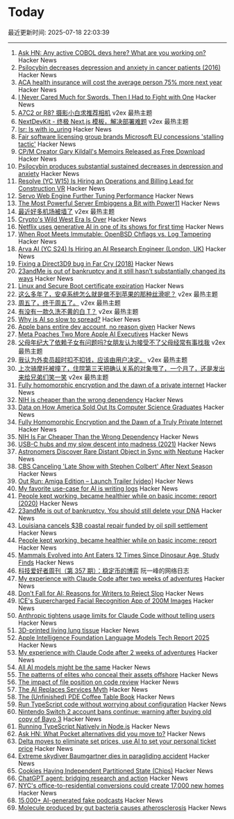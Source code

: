 # Today

最近更新时间: 2025-07-18 22:03:39

--- 
1. [Ask HN: Any active COBOL devs here? What are you working on?](https://news.ycombinator.com/item?id=44604257) Hacker News
2. [Psilocybin decreases depression and anxiety in cancer patients (2016)](https://pmc.ncbi.nlm.nih.gov/articles/PMC5367557/) Hacker News
3. [ACA health insurance will cost the average person 75% more next year](https://www.npr.org/sections/shots-health-news/2025/07/18/nx-s1-5471281/aca-health-insurance-premiums-obamacare-bbb-kff) Hacker News
4. [I Never Cared Much for Swords. Then I Had to Fight with One](https://thewalrus.ca/i-never-cared-much-for-swords-then-i-had-to-fight-with-one/) Hacker News
5. [A7C2 or R8? 摄影小白求推荐相机](https://www.v2ex.com/t/1145993) v2ex 最热主题
6. [NextDevKit - 终极 Next.js 模板，解决部署难题](https://www.v2ex.com/t/1145981) v2ex 最热主题
7. [lsr: ls with io_uring](https://tangled.sh/@rockorager.dev/lsr) Hacker News
8. [Fair software licensing group brands Microsoft EU concessions 'stalling tactic'](https://www.theregister.com/2025/07/18/cispe_microsoft_concessions/) Hacker News
9. [CP/M Creator Gary Kildall's Memoirs Released as Free Download](https://spectrum.ieee.org/cpm-creator-gary-kildalls-memoirs-released-as-free-download) Hacker News
10. [Psilocybin produces substantial sustained decreases in depression and anxiety](https://pmc.ncbi.nlm.nih.gov/articles/PMC5367557/) Hacker News
11. [Resolve (YC W15) Is Hiring an Operations and Billing Lead for Construction VR](https://news.ycombinator.com/item?id=44603739) Hacker News
12. [Servo Web Engine Further Tuning Performance](https://www.phoronix.com/news/Servo-June-2025-Highlights) Hacker News
13. [The Most Powerful Server Embiggens a Bit with Power11](https://www.nextplatform.com/2025/07/16/the-worlds-most-powerful-server-embiggens-a-bit-with-power11/) Hacker News
14. [最近好多机场被墙了](https://www.v2ex.com/t/1146096) v2ex 最热主题
15. [Crypto's Wild West Era Is Over](https://gizmodo.com/cryptos-wild-west-era-is-over-2000631148) Hacker News
16. [Netflix uses generative AI in one of its shows for first time](https://www.theguardian.com/media/2025/jul/18/netflix-uses-generative-ai-in-show-for-first-time-el-eternauta) Hacker News
17. [When Root Meets Immutable: OpenBSD Chflags vs. Log Tampering](https://rsadowski.de/posts/2025/openbsd-immutable-system-logs/) Hacker News
18. [Arva AI (YC S24) Is Hiring an AI Research Engineer (London, UK)](https://www.arva.ai/careers/ai-research-engineer) Hacker News
19. [Fixing a Direct3D9 bug in Far Cry (2018)](https://houssemnasri.github.io/2018/07/07/farcry-d3d9-bug/) Hacker News
20. [23andMe is out of bankruptcy and it still hasn’t substantially changed its ways](https://www.washingtonpost.com/technology/2025/07/17/23andme-bankruptcy-privacy/) Hacker News
21. [Linux and Secure Boot certificate expiration](https://lwn.net/SubscriberLink/1029767/08f1d17c020e8292/) Hacker News
22. [这么多年了，安卓系统怎么就是做不到苹果的那种丝滑呢？](https://www.v2ex.com/t/1146072) v2ex 最热主题
23. [周五了，终于周五了。](https://www.v2ex.com/t/1145996) v2ex 最热主题
24. [有没有一款久洗不黄的白 T？](https://www.v2ex.com/t/1145984) v2ex 最热主题
25. [Why is AI so slow to spread?](https://www.economist.com/finance-and-economics/2025/07/17/why-is-ai-so-slow-to-spread-economics-can-explain) Hacker News
26. [Apple bans entire dev account, no reason given](https://twitter.com/rameerez/status/1945784476723810739) Hacker News
27. [Meta Poaches Two More Apple AI Executives](https://www.macrumors.com/2025/07/17/meta-poaches-two-more-apple-ai-executives/) Hacker News
28. [父母年纪大了依赖子女有问题吗?女朋友认为接受不了父母经常有事找我](https://www.v2ex.com/t/1146008) v2ex 最热主题
29. [我认为外卖员超时扣不扣钱，应该由用户决定。](https://www.v2ex.com/t/1146002) v2ex 最热主题
30. [上次骑摩托被撞了，住院第三天把确认关系的对象甩了，一个月了，还是发出来给兄弟们笑一笑](https://www.v2ex.com/t/1145991) v2ex 最热主题
31. [Fully homomorphic encryption and the dawn of a private internet](https://bozmen.io/fhe) Hacker News
32. [NIH is cheaper than the wrong dependency](https://lewiscampbell.tech/blog/250718.html) Hacker News
33. [Data on How America Sold Out Its Computer Science Graduates](https://ifspp.substack.com/p/data-on-how-america-sold-out-its) Hacker News
34. [Fully Homomorphic Encryption and the Dawn of a Truly Private Internet](https://bozmen.io/fhe) Hacker News
35. [NIH Is Far Cheaper Than the Wrong Dependency](https://lewiscampbell.tech/blog/250718.html) Hacker News
36. [USB-C hubs and my slow descent into madness (2021)](https://overengineer.dev/blog/2021/04/25/usb-c-hub-madness/) Hacker News
37. [Astronomers Discover Rare Distant Object in Sync with Neptune](https://pweb.cfa.harvard.edu/news/astronomers-discover-rare-distant-object-sync-neptune) Hacker News
38. [CBS Canceling 'Late Show with Stephen Colbert' After Next Season](https://www.nytimes.com/2025/07/17/business/stephen-colbert-late-show-ending.html) Hacker News
39. [Out Run: Amiga Edition – Launch Trailer [video]](https://www.youtube.com/watch?v=WZzTp3vSC0g) Hacker News
40. [My favorite use-case for AI is writing logs](https://newsletter.vickiboykis.com/archive/my-favorite-use-case-for-ai-is-writing-logs/) Hacker News
41. [People kept working, became healthier while on basic income: report (2020)](https://www.cbc.ca/news/canada/hamilton/basic-income-mcmaster-report-1.5485729) Hacker News
42. [23andMe is out of bankruptcy. You should still delete your DNA](https://www.washingtonpost.com/technology/2025/07/17/23andme-bankruptcy-privacy/) Hacker News
43. [Louisiana cancels $3B coastal repair funded by oil spill settlement](https://apnews.com/article/louisiana-coastal-restoration-gulf-oil-spill-affaae2877bf250f636a633a14fbd0c7) Hacker News
44. [People kept working, became healthier while on basic income: report](https://www.cbc.ca/news/canada/hamilton/basic-income-mcmaster-report-1.5485729) Hacker News
45. [Mammals Evolved into Ant Eaters 12 Times Since Dinosaur Age, Study Finds](https://news.njit.edu/mammals-evolved-ant-eaters-12-times-dinosaur-age-study-finds) Hacker News
46. [科技爱好者周刊（第 357 期）：稳定币的博弈](http://www.ruanyifeng.com/blog/2025/07/weekly-issue-357.html) 阮一峰的网络日志
47. [My experience with Claude Code after two weeks of adventures](https://sankalp.bearblog.dev/my-claude-code-experience-after-2-weeks-of-usage/) Hacker News
48. [Don't Fall for AI: Reasons for Writers to Reject Slop](https://mythcreants.com/blog/dont-fall-for-ai-nine-reasons-for-writers-to-reject-slop/) Hacker News
49. [ICE's Supercharged Facial Recognition App of 200M Images](https://www.404media.co/inside-ices-supercharged-facial-recognition-app-of-200-million-images/) Hacker News
50. [Anthropic tightens usage limits for Claude Code without telling users](https://techcrunch.com/2025/07/17/anthropic-tightens-usage-limits-for-claude-code-without-telling-users/) Hacker News
51. [3D-printed living lung tissue](https://news.ok.ubc.ca/2025/07/15/ubco-researchers-create-3d-printed-living-lung-tissue/) Hacker News
52. [Apple Intelligence Foundation Language Models Tech Report 2025](https://machinelearning.apple.com/research/apple-foundation-models-tech-report-2025) Hacker News
53. [My experience with Claude Code after 2 weeks of adventures](https://sankalp.bearblog.dev/my-claude-code-experience-after-2-weeks-of-usage/) Hacker News
54. [All AI models might be the same](https://blog.jxmo.io/p/there-is-only-one-model) Hacker News
55. [The patterns of elites who conceal their assets offshore](https://home.dartmouth.edu/news/2025/07/patterns-elites-who-conceal-their-assets-offshore) Hacker News
56. [The impact of file position on code review](https://arxiv.org/abs/2208.04259) Hacker News
57. [The AI Replaces Services Myth](https://aimode.substack.com/p/the-ai-replaces-services-myth) Hacker News
58. [The (Unfinished) PDE Coffee Table Book](https://people.maths.ox.ac.uk/trefethen/pdectb.html) Hacker News
59. [Run TypeScript code without worrying about configuration](https://tsx.is/) Hacker News
60. [Nintendo Switch 2 account bans continue: warning after buying old copy of Bayo 3](https://www.tomshardware.com/video-games/nintendo/nintendo-switch-2-account-bans-continue-content-creator-with-over-a-million-subs-issues-warning-after-buying-an-old-copy-of-bayo-3-on-ebay) Hacker News
61. [Running TypeScript Natively in Node.js](https://nodejs.org/en/learn/typescript/run-natively) Hacker News
62. [Ask HN: What Pocket alternatives did you move to?](https://news.ycombinator.com/item?id=44597668) Hacker News
63. [Delta moves to eliminate set prices, use AI to set your personal ticket price](https://fortune.com/2025/07/16/delta-moves-toward-eliminating-set-prices-in-favor-of-ai-that-determines-how-much-you-personally-will-pay-for-a-ticket/) Hacker News
64. [Extreme skydiver Baumgartner dies in paragliding accident](https://www.dw.com/en/extreme-skydiver-baumgartner-dies-in-paragliding-accident/a-73317216) Hacker News
65. [Cookies Having Independent Partitioned State (Chips)](https://developer.mozilla.org/en-US/docs/Web/Privacy/Guides/Privacy_sandbox/Partitioned_cookies) Hacker News
66. [ChatGPT agent: bridging research and action](https://openai.com/index/introducing-chatgpt-agent/) Hacker News
67. [NYC's office-to-residential conversions could create 17,000 new homes](https://www.6sqft.com/nycs-first-wave-of-office-to-residential-conversions-could-create-over-17000-new-homes-report-says/) Hacker News
68. [15,000+ AI-generated fake podcasts](https://www.kaggle.com/datasets/listennotes/ai-generated-fake-podcasts-spams) Hacker News
69. [Molecule produced by gut bacteria causes atherosclerosis](https://english.elpais.com/health/2025-07-17/revolution-in-medicine-a-molecule-produced-by-gut-bacteria-causes-atherosclerosis-responsible-for-millions-of-deaths.html) Hacker News
